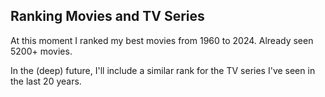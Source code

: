 ## Ranking Movies and TV Series

At this moment I ranked my best movies from 1960 to 2024. Already seen 5200+ movies.

In the (deep) future, I'll include a similar rank for the TV series I've seen in the last 20 years.
